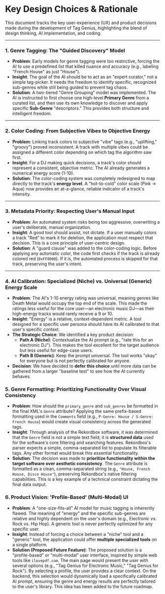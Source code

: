 # Key Design Choices & Rationale

This document tracks the key user-experience (UX) and product decisions made during the development of Tag Genius, highlighting the blend of design thinking, AI implementation, and coding.

---
### **1. Genre Tagging: The "Guided Discovery" Model**

* **Problem**: Early models for genre tagging were too restrictive, forcing the AI to use a predefined list that killed nuance and accuracy (e.g., labeling "French House" as just "House").
* **Insight**: The goal of the AI should be to act as an "expert curator," not a simple tag-picker. It needs the freedom to identify specific, recognized sub-genres while still being guided to prevent tag chaos.
* **Solution**: A two-tiered "Genre Grouping" model was implemented. The AI is instructed to first choose one high-level **Primary Genre** from a curated list, and then use its own knowledge to discover and apply specific **Sub-Genre** "descriptors." This provides both structure and intelligent freedom.

---
### **2. Color Coding: From Subjective Vibes to Objective Energy**

* **Problem**: Linking track colors to subjective "vibe" tags (e.g., "uplifting," "groovy") proved inconsistent. A track with multiple vibes could be assigned a different color depending on which tag the algorithm saw first.
* **Insight**: For a DJ making quick decisions, a track's color should represent a consistent, objective metric. The AI already generates a numerical energy score (1-10).
* **Solution**: The color-coding system was completely redesigned to map directly to the track's **energy level**. A "hot-to-cold" color scale (Pink → Aqua) now provides an at-a-glance, reliable indicator of a track's intensity.

---
### **3. Metadata Priority: Respecting User's Manual Input**

* **Problem**: An automated system risks being too aggressive, overwriting a user's deliberate, manual organization.
* **Insight**: A good tool should assist, not dictate. If a user manually colors a track "Red" to mark it for deletion, the application must respect that decision. This is a core principle of user-centric design.
* **Solution**: A "guard clause" was added to the color-coding logic. Before applying any automatic color, the code first checks if the track is already colored red (`0xFF0000`). If it is, the automated process is skipped for that track, preserving the user's intent.

---
### **4. AI Calibration: Specialized (Niche) vs. Universal (Generic) Energy Scale**

* **Problem**: The AI's 1-10 energy rating was universal, meaning genres like Death Metal would occupy the top end of the scale. This made the ratings less useful for the core user—an electronic music DJ—as their high-energy tracks would rarely receive a 9 or 10.
* **Insight**: "Energy" is a relative, context-dependent metric. A tool designed for a specific user persona should have its AI calibrated to that user's specific context.
* **The Strategic Choice**: We identified a key product decision:
    * **Path A (Niche)**: Contextualize the AI prompt (e.g., "rate this for an electronic DJ"). This makes the tool excellent for the target audience but less useful for edge-case users.
    * **Path B (Generic)**: Keep the prompt universal. The tool works "okay" for everyone but is not perfectly calibrated for anyone.
* **Decision**: We have decided to **defer this choice** until more data can be gathered from a larger "baseline test" to see how the AI currently behaves.

### **5. Genre Formatting: Prioritizing Functionality Over Visual Consistency**

* **Problem**: How should the `primary_genre` and `sub_genres` be formatted in the final XML's `Genre` attribute? Applying the same prefix-based formatting used in the `Comments` field (e.g., `P-Genre: House / S-Genre: French House`) would create visual consistency across the generated tags.
* **Insight**: Through analysis of the Rekordbox software, it was determined that the `Genre` field is not a simple text field; it is **structured data** used for the software's core filtering and searching features. Rekordbox's parser expects a simple, comma-separated list to populate its filterable tags. Any other format would break this essential functionality.
* **Solution**: The decision was made to **prioritize functionality within the target software over aesthetic consistency**. The `Genre` attribute is formatted as a clean, comma-separated string (e.g., `"House, French House, Disco House"`), preserving Rekordbox's native filtering capabilities. This is a key example of a technical constraint dictating the final data output.

### **6. Product Vision: 'Profile-Based' (Multi-Modal) UI**

* **Problem**: A "one-size-fits-all" AI model for music tagging is inherently flawed. The meaning of "energy" and the specific sub-genres are relative and highly dependent on the user's domain (e.g., Electronic vs. Rock vs. Hip Hop). A generic tool is never perfectly optimized for any specific user.
* **Insight**: Instead of forcing a choice between a "niche" tool and a "generic" tool, the application could offer **multiple specialized tools** on a single platform.
* **Solution (Proposed Future Feature)**: The proposed solution is a "profile-based" or "multi-modal" user interface, inspired by simple web tools like `ilovepdf.com`. The main page would present the user with several options (e.g., "Tag Genius for Electronic Music," "Tag Genius for Rock"). By selecting a profile, the user provides a clear context. On the backend, this selection would dynamically load a specifically calibrated AI prompt, ensuring the genre and energy results are perfectly tailored to the user's library. This idea has been added to the future roadmap.
